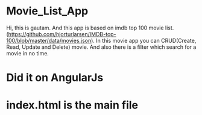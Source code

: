 # Movie_List_App
Hi, this is gautam. And this app is based on imdb top 100 movie list. (https://github.com/hjorturlarsen/IMDB-top-100/blob/master/data/movies.json). In this movie app you can CRUD(Create, Read, Update and Delete) movie. And also there is a filter which search for a movie in no time. 
# Did it on AngularJs
# index.html is the main file
